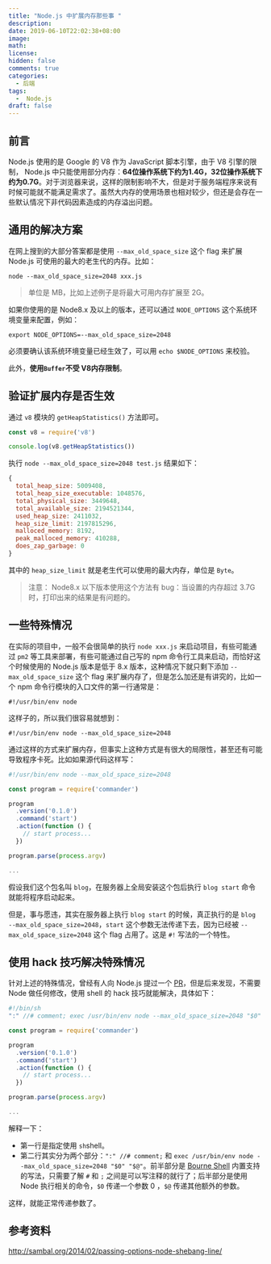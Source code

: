 ```yaml
---
title: "Node.js 中扩展内存那些事 "
description: 
date: 2019-06-10T22:02:38+08:00
image: 
math: 
license: 
hidden: false
comments: true
categories:
  - 后端
tags:
  -  Node.js
draft: false
---
```


## 前言

Node.js 使用的是 Google 的 V8 作为 JavaScript 脚本引擎，由于 V8 引擎的限制， Node.js 中只能使用部分内存：**64位操作系统下约为1.4G，32位操作系统下约为0.7G**。对于浏览器来说，这样的限制影响不大，但是对于服务端程序来说有时候可能就不能满足需求了。虽然大内存的使用场景也相对较少，但还是会存在一些默认情况下非代码因素造成的内存溢出问题。

## 通用的解决方案

在网上搜到的大部分答案都是使用 `--max_old_space_size` 这个 flag 来扩展 Node.js 可使用的最大的老生代的内存。比如：

```shell
node --max_old_space_size=2048 xxx.js
```

> 单位是 MB，比如上述例子是将最大可用内存扩展至 2G。

如果你使用的是 Node8.x 及以上的版本，还可以通过 `NODE_OPTIONS` 这个系统环境变量来配置，例如：

```shell
export NODE_OPTIONS=--max_old_space_size=2048
```

必须要确认该系统环境变量已经生效了，可以用 `echo $NODE_OPTIONS` 来校验。

此外，**使用`Buffer`不受 V8内存限制**。

## 验证扩展内存是否生效

通过 `v8` 模块的 `getHeapStatistics()` 方法即可。

```js
const v8 = require('v8')

console.log(v8.getHeapStatistics())
```

执行 `node --max_old_space_size=2048 test.js` 结果如下：

```js
{
  total_heap_size: 5009408,
  total_heap_size_executable: 1048576,
  total_physical_size: 3449648,
  total_available_size: 2194521344,
  used_heap_size: 2411032,
  heap_size_limit: 2197815296,
  malloced_memory: 8192,
  peak_malloced_memory: 410288,
  does_zap_garbage: 0
}
```

其中的 `heap_size_limit` 就是老生代可以使用的最大内存，单位是 `Byte`。

> 注意： Node8.x 以下版本使用这个方法有 bug：当设置的内存超过 3.7G 时，打印出来的结果是有问题的。

## 一些特殊情况

在实际的项目中，一般不会很简单的执行 `node xxx.js` 来启动项目，有些可能通过 `pm2` 等工具来部署，有些可能通过自己写的 npm 命令行工具来启动，而恰好这个时候使用的 Node.js 版本是低于 8.x 版本，这种情况下就只剩下添加 `--max_old_space_size` 这个 flag 来扩展内存了，但是怎么加还是有讲究的，比如一个 npm 命令行模块的入口文件的第一行通常是：

```shell
#!/usr/bin/env node
```

这样子的，所以我们很容易就想到：

```shell
#!/usr/bin/env node --max_old_space_size=2048
```

通过这样的方式来扩展内存，但事实上这种方式是有很大的局限性，甚至还有可能导致程序卡死。比如如果源代码这样写：

```js
#!/usr/bin/env node --max_old_space_size=2048

const program = require('commander')

program
  .version('0.1.0')
  .command('start')
  .action(function () {
    // start process...
  })

program.parse(process.argv)

...
```

假设我们这个包名叫 `blog`，在服务器上全局安装这个包后执行 `blog start` 命令就能将程序启动起来。

但是，事与愿违，其实在服务器上执行 `blog start` 的时候，真正执行的是 `blog --max_old_space_size=2048`，`start` 这个参数无法传递下去，因为已经被 `--max_old_space_size=2048` 这个 flag 占用了。这是 `#!` 写法的一个特性。

## 使用 hack 技巧解决特殊情况

针对上述的特殊情况，曾经有人向 Node.js 提过一个 [PR](https://github.com/smikes/node/blob/minus-x-switch/doc/Minus-X-Switch-Proposal.md)，但是后来发现，不需要 Node 做任何修改，使用 shell 的 hack 技巧就能解决，具体如下：

```js
#!/bin/sh 
":" //# comment; exec /usr/bin/env node --max_old_space_size=2048 "$0" "$@"

const program = require('commander')

program
  .version('0.1.0')
  .command('start')
  .action(function () {
    // start process...
  })

program.parse(process.argv)

...
```

解释一下：

* 第一行是指定使用 `sh`shell。
* 第二行其实分为两个部分：`":" //# comment;` 和 `exec /usr/bin/env node --max_old_space_size=2048 "$0" "$@"`。前半部分是 [Bourne Shell](https://www.gnu.org/software/bash/manual/html_node/Bourne-Shell-Builtins.html#Bourne-Shell-Builtins) 内置支持的写法，只需要了解 `#` 和 `;` 之间是可以写注释的就行了；后半部分是使用 Node 执行相关的命令，`$0` 传递一个参数 0 ，`$@` 传递其他额外的参数。

这样，就能正常传递参数了。

## 参考资料

http://sambal.org/2014/02/passing-options-node-shebang-line/